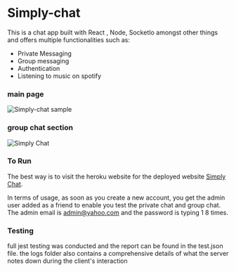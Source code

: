 # Simply-chat

This is a chat app built with  React , Node, SocketIo amongst other things and offers multiple functionalities such as:

- Private Messaging
- Group messaging
- Authentication
- Listening to music on spotify

### main page

![Simply-chat sample](https://user-images.githubusercontent.com/33573587/72227768-ae01fb80-3576-11ea-9c45-893c6c9bf21a.png
)

### group chat section

![Simply Chat](https://user-images.githubusercontent.com/33573587/75646102-d9bc6c00-5c1e-11ea-84b3-9392e7c3543f.png)

### To Run

The best way is to visit the heroku website for the deployed website  [Simply Chat](http://www.simplychats.live/).

In terms of usage, as soon as you create a new account, you get the admin user added as a friend to enable you test the private chat and group chat. The admin email is admin@yahoo.com and the password is typing 1 8 times.

### Testing

full jest testing was conducted and the report can be found in the test.json file.
the logs folder also contains a comprehensive details of what the server notes down during the client's interaction

